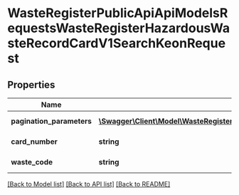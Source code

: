 # WasteRegisterPublicApiApiModelsRequestsWasteRegisterHazardousWasteRecordCardV1SearchKeonRequest

## Properties
Name | Type | Description | Notes
------------ | ------------- | ------------- | -------------
**pagination_parameters** | [**\Swagger\Client\Model\WasteRegisterPublicApiApiModelsCollectionsPaginationParameters**](WasteRegisterPublicApiApiModelsCollectionsPaginationParameters.md) | Parametry paginacji | [optional] 
**card_number** | **string** | Numer karty | [optional] 
**waste_code** | **string** | Kod odpadu | [optional] 

[[Back to Model list]](../README.md#documentation-for-models) [[Back to API list]](../README.md#documentation-for-api-endpoints) [[Back to README]](../README.md)


